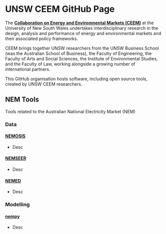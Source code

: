 # UNSW CEEM GitHub Page

The [**Collaboration on Energy and Environmental Markets (CEEM)**](https://www.ceem.unsw.edu.au/) at the University of New South Wales undertakes interdisciplinary research in the design, analysis and performance of energy and environmental markets and their associated policy frameworks. 

CEEM brings together UNSW researchers from the UNSW Business School (was the Australian School of Business), the Faculty of Engineering, the Faculty of Arts and Social Sciences, the Institute of Environmental Studies, and the Faculty of Law, working alongside a growing number of international partners.

This GitHub organisation hosts software, including open source tools, created by UNSW CEEM researchers.

## NEM Tools

Tools related to the Australian National Electricity Market (NEM)

### Data

#### [NEMOSIS](https://github.com/UNSW-CEEM/NEMOSIS)
- Desc

#### [NEMSEER](https://github.com/UNSW-CEEM/NEMSEER)
- Desc

#### [NEMED](https://github.com/UNSW-CEEM/NEMED)
- Desc

### Modelling

#### [nempy](https://github.com/UNSW-CEEM/nempy)
- Desc
